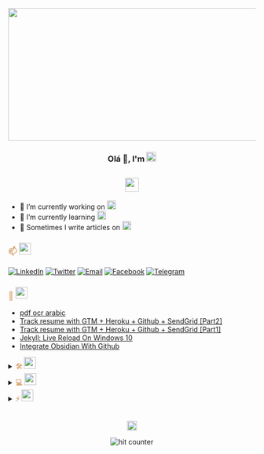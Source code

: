 
<div align="center">
<!-- <img src="https://media.giphy.com/media/836HiJc7pgzy8iNXCn/giphy.gif" /> -->
<!-- <img style="width:600px; height:350px" src="https://i.imgur.com/ijdyxfE.gif" /> -->
<img width="540" height="270" src="https://64.media.tumblr.com/b1785743b8742d255508773ce5bbc320/tumblr_pp1k8pBF6o1tf04pfo1_640.gif" />
<h3>Olá 👋, I'm <a style="color:#72BEF2" href="https://hsayed21.github.io" target="_blank"><img height="20" src="https://readme-text.azurewebsites.net/Hamada%20Sayed/72BEF2"></a> </h3>
<h2 style="color:#D36770; font-weight:bold">
<a href="#"><img height="28" src="https://readme-text.azurewebsites.net/Front-End Developer%20|%20Network%20Engineer/D36770"></a></h2>
</div> 

- 🔭 I’m currently working on <b style="color:#95C077"><a href="#"><img height="18" src="https://readme-text.azurewebsites.net/Some%20OpenSource%20Projects/95C077"></a></b>
- 🌱 I’m currently learning <b style="color:#95C077"><a href="#"><img height="18" src="https://readme-text.azurewebsites.net/Advanced%20x84%20Assembly/95C077"></a></b>
- 📝 Sometimes I write articles on <a style="color:#C678DD" href="https://hsayed21.github.io"><img height="18" src="https://readme-text.azurewebsites.net/hsayed21.github.io/C678DD"></a>

<h3 style="color:#DBAA79; font-weight:bold">📫 <a href="#"><img height="24" src="https://readme-text.azurewebsites.net/How%20to%20reach%20me/DBAA79"></a></h3>
<a href="https://www.linkedin.com/in/hsayedhamed/"><img alt="LinkedIn" src="https://img.shields.io/badge/-hsayedhamed-0077B5?style=flat&logo=linkedin&logoColor=white"></a>
<a href="https://twitter.com/hsayedhamed"><img alt="Twitter" src="https://img.shields.io/badge/-@hsayedhamed-1DA1F2?style=flat&logo=twitter&logoColor=white"></a>
<a href="mailto:hsayedhamed21@gmail.com"><img alt="Email" src="https://img.shields.io/badge/-@hsayedhamed21-D14836?style=flat&logo=gmail&logoColor=white"></a>
<a href="https://facebook.com/hsayed21"><img alt="Facebook" src="https://img.shields.io/badge/-@hsayed21-1877F2?style=flt&logo=facebook&logoColor=white"/></a>
<a href="https://t.me/hsayed21"><img alt="Telegram" src="https://img.shields.io/badge/-@hsayed21-blue?style=flat-square&logo=telegram"></a>


 <h3 style="color:#DBAA79; font-weight:bold">📕 <a href="#"><img height="24" src="https://readme-text.azurewebsites.net/Latest%20Blog%20Posts/DBAA79"></a></h3>

<!--START_SECTION:posts-->
* [pdf ocr arabic](https:&#x2F;&#x2F;hsayed21.github.io&#x2F;posts&#x2F;2022-10-04-pdf-ocr-arabic&#x2F;)
* [Track resume with GTM + Heroku + Github + SendGrid [Part2]](https:&#x2F;&#x2F;hsayed21.github.io&#x2F;posts&#x2F;2021-11-21-track_resume_with_gtm_heroku_github_sendgrid_part2&#x2F;)
* [Track resume with GTM + Heroku + Github + SendGrid [Part1]](https:&#x2F;&#x2F;hsayed21.github.io&#x2F;posts&#x2F;2021-11-09-track_resume_with_gtm_heroku_github_sendgrid_part1&#x2F;)
* [Jekyll: Live Reload On Windows 10](https:&#x2F;&#x2F;hsayed21.github.io&#x2F;posts&#x2F;2021-11-01-jekyll-live-reload-on-windows-10&#x2F;)
* [Integrate Obsidian With Github](https:&#x2F;&#x2F;hsayed21.github.io&#x2F;posts&#x2F;2021-08-21-integrate-obsidian-with-github&#x2F;)
<!--END_SECTION:posts-->



<details>
  <summary><b style="color:#DBAA79;">🛠️ <a href="#"><img height="24" src="https://readme-text.azurewebsites.net/Languages%20and%20Tools/DBAA79"></a></b></summary>
  <br/>
  <p align="left">
    <img src="https://custom-icon-badges.herokuapp.com/badge/Assembly-525252.svg?logo=asm-hex&logoColor=white" />
    <img src="https://custom-icon-badges.herokuapp.com/badge/C%23-68217A.svg?logo=cs2&logoColor=white" />
    <img src="https://img.shields.io/badge/Java-007396.svg?logo=java&logoColor=white" />
    <img src="https://img.shields.io/badge/Python-14354C.svg?logo=python&logoColor=white" />
    <img src="https://img.shields.io/badge/HTML-E34F26.svg?logo=html5&logoColor=white" />
    <img src="https://img.shields.io/badge/CSS-1572B6.svg?logo=css3&logoColor=white" />
    <img src="https://img.shields.io/badge/JavaScript-F7DF1E.svg?logo=javascript&logoColor=black" />
    <img src="https://custom-icon-badges.herokuapp.com/badge/SQL-025E8C.svg?logo=database&logoColor=white" />
    <img src="https://img.shields.io/badge/SQLite-07405e.svg?logo=sqlite&logoColor=white" />
    <img src="https://img.shields.io/badge/GitHub%20Pages-327FC7.svg?logo=github&logoColor=white" />
    <img src="https://img.shields.io/badge/Notion-010101.svg?logo=notion&logoColor=white" />
    <img src="https://img.shields.io/badge/Obsidian-010101.svg?logo=obsidian&logoColor=4f3aa3" />
    <img src="https://img.shields.io/badge/Autohotkey-edeeef.svg?logo=autohotkey&logoColor=black" />
    <img src="https://img.shields.io/badge/-GitHub-333333?style=flat&logo=github" />
    <img src="https://img.shields.io/badge/Git-F05033.svg?logo=git&logoColor=white" />
    <img src="https://img.shields.io/badge/Markdown-000000.svg?logo=markdown&logoColor=white" />
    <img src="https://img.shields.io/badge/Bash-121011.svg?logo=gnu-bash&logoColor=white" />
    <img src="https://img.shields.io/badge/Ubuntu-E95420.svg?logo=ubuntu&logoColor=white" />
    <img src="https://img.shields.io/badge/Jupyter-F37626.svg?logo=Jupyter&logoColor=white" />
    <img src="https://img.shields.io/badge/Visual%20Studio%20Code-0078d7.svg?logo=visual-studio-code&logoColor=white" />
    <img src="https://img.shields.io/badge/hugo-000000.svg?logo=hugo&logoColor=ff4088" />
    <img src="https://img.shields.io/badge/jekyll-edeeef.svg?logo=jekyll&logoColor=ff4088" /></p>
</details>

<!-- https://github.com/anuraghazra/github-readme-stats -->
<details> 
  <summary>
  <b style="color:#DBAA79;">💻 <a href="#"><img height="24" src="https://readme-text.azurewebsites.net/GitHub%20Profile%20Stats/DBAA79"></a></b>
  </summary>
  <br/>
  <p align="center">
    <a href="#"><img alt="hsayed21's Github Stats" src="https://github-readme-stats.vercel.app/api/?username=hsayed21&show_icons=true&count_private=true&theme=react&hide_border=true&bg_color=1F222E&title_color=F85D7F&icon_color=F8D866" height="180em"/></a>
  <a href="#"><img alt="hsayed21's Top Languages" src="https://github-readme-stats.vercel.app/api/top-langs/?username=hsayed21&langs_count=8&layout=compact&theme=react&hide_border=true&bg_color=1F222E&title_color=F85D7F&icon_color=F8D866&hide=Jupyter%20Notebook" height="180em"/></a></p>
</details>

<!-- https://github.com/jamesgeorge007/github-activity-readme -->
<details>
  <summary>
  <b style="color:#DBAA79;">⚡ <a href="#"><img height="24" src="https://readme-text.azurewebsites.net/Recent%20GitHub%20Activity/DBAA79"></a></b>
  </summary>
  <br/>

<!--START_SECTION:activity-->
1. ❗️ Opened issue [#2876](https://github.com/zotero/zotero/issues/2876) in [zotero/zotero](https://github.com/zotero/zotero)
2. 🗣 Commented on [#1597](https://github.com/blinksh/blink/issues/1597) in [blinksh/blink](https://github.com/blinksh/blink)
3. 🗣 Commented on [#1597](https://github.com/blinksh/blink/issues/1597) in [blinksh/blink](https://github.com/blinksh/blink)
4. 🗣 Commented on [#1597](https://github.com/blinksh/blink/issues/1597) in [blinksh/blink](https://github.com/blinksh/blink)
5. 🗣 Commented on [#1597](https://github.com/blinksh/blink/issues/1597) in [blinksh/blink](https://github.com/blinksh/blink)
<!--END_SECTION:activity-->

<!-- https://github.com/ashutosh00710/github-readme-activity-graph -->
<a href="#"><img alt="hsayed21's Activity Graph" src="https://activity-graph.herokuapp.com/graph?username=hsayed21&bg_color=1F222E&color=F8D866&line=F85D7F&point=FFFFFF&hide_border=true" /></a>
</details>

<br>

<div align="center">
<p style="color:#67d1d3;"><a href="#"><img height="20" src="https://readme-text.azurewebsites.net/GITHUB%20PAGE%20VISITORS/67d1d3"></a></p>
<img src="https://profile-counter.glitch.me/hsayed21/count.svg" alt="hit counter" align="center">
</div>
